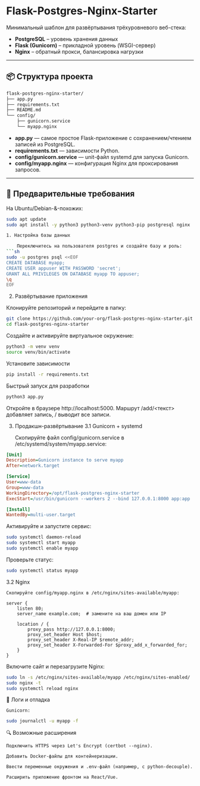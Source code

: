 # Flask-Postgres-Nginx-Starter

Минимальный шаблон для развёртывания трёхуровневого веб-стека:
- **PostgreSQL** – уровень хранения данных
- **Flask (Gunicorn)** – прикладной уровень (WSGI-сервер)
- **Nginx** – обратный прокси, балансировка нагрузки

---

## 📦 Структура проекта

```sh
flask-postgres-nginx-starter/
├── app.py
├── requirements.txt
├── README.md
└── config/
    ├── gunicorn.service
    └── myapp.nginx

```

- **app.py** — самое простое Flask-приложение с сохранением/чтением записей из PostgreSQL.
- **requirements.txt** — зависимости Python.
- **config/gunicorn.service** — unit-файл systemd для запуска Gunicorn.
- **config/myapp.nginx** — конфигурация Nginx для проксирования запросов.

---

## 🔧 Предварительные требования

На Ubuntu/Debian-&-похожих:
```bash
sudo apt update
sudo apt install -y python3 python3-venv python3-pip postgresql nginx

1. Настройка базы данных

    Переключитесь на пользователя postgres и создайте базу и роль:
```sh
sudo -u postgres psql <<EOF
CREATE DATABASE myapp;
CREATE USER appuser WITH PASSWORD 'secret';
GRANT ALL PRIVILEGES ON DATABASE myapp TO appuser;
\q
EOF

```
2. Развёртывание приложения

Клонируйте репозиторий и перейдите в папку:

```sh
git clone https://github.com/your-org/flask-postgres-nginx-starter.git
cd flask-postgres-nginx-starter
```
Создайте и активируйте виртуальное окружение:
```sh
python3 -m venv venv
source venv/bin/activate
```
Установите зависимости
```sh
pip install -r requirements.txt
```

Быстрый запуск для разработки

```sh
python3 app.py
```

Откройте в браузере http://localhost:5000.
Маршрут /add/<текст> добавляет запись, / выводит все записи.


3. Продакшн-развёртывание
3.1 Gunicorn + systemd

    Скопируйте файл config/gunicorn.service в /etc/systemd/system/myapp.service:
```ini
[Unit]
Description=Gunicorn instance to serve myapp
After=network.target

[Service]
User=www-data
Group=www-data
WorkingDirectory=/opt/flask-postgres-nginx-starter
ExecStart=/usr/bin/gunicorn --workers 2 --bind 127.0.0.1:8000 app:app

[Install]
WantedBy=multi-user.target
```
Активируйте и запустите сервис:
```sh
sudo systemctl daemon-reload
sudo systemctl start myapp
sudo systemctl enable myapp
```
Проверьте статус:
```sh
sudo systemctl status myapp
```

3.2 Nginx

    Скопируйте config/myapp.nginx в /etc/nginx/sites-available/myapp:

```nginx
server {
    listen 80;
    server_name example.com;  # замените на ваш домен или IP

    location / {
        proxy_pass http://127.0.0.1:8000;
        proxy_set_header Host $host;
        proxy_set_header X-Real-IP $remote_addr;
        proxy_set_header X-Forwarded-For $proxy_add_x_forwarded_for;
    }
}
```
Включите сайт и перезагрузите Nginx:
```sh
sudo ln -s /etc/nginx/sites-available/myapp /etc/nginx/sites-enabled/
sudo nginx -t
sudo systemctl reload nginx
```
📑 Логи и отладка

    Gunicorn:
```sh
sudo journalctl -u myapp -f
```
🔍 Возможные расширения

    Подключить HTTPS через Let's Encrypt (certbot --nginx).

    Добавить Docker-файлы для контейнеризации.

    Ввести переменные окружения и .env-файл (например, с python-decouple).

    Расширить приложение фронтом на React/Vue.


